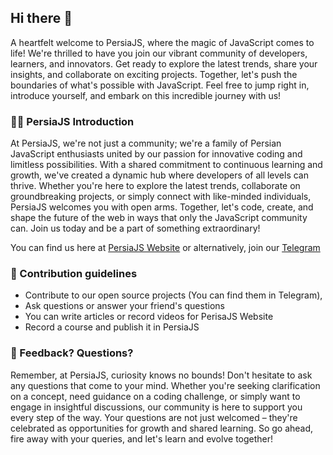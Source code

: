## Hi there 👋

A heartfelt welcome to PersiaJS, where the magic of JavaScript comes to life! We're thrilled to have you join our vibrant community of developers, learners, and innovators. Get ready to explore the latest trends, share your insights, and collaborate on exciting projects. Together, let's push the boundaries of what's possible with JavaScript. Feel free to jump right in, introduce yourself, and embark on this incredible journey with us!


### 🙋‍♀️ PersiaJS Introduction
At PersiaJS, we're not just a community; we're a family of Persian JavaScript enthusiasts united by our passion for innovative coding and limitless possibilities. With a shared commitment to continuous learning and growth, we've created a dynamic hub where developers of all levels can thrive. Whether you're here to explore the latest trends, collaborate on groundbreaking projects, or simply connect with like-minded individuals, PersiaJS welcomes you with open arms. Together, let's code, create, and shape the future of the web in ways that only the JavaScript community can. Join us today and be a part of something extraordinary!

You can find us here at [PersiaJS Website](https://persiajs.dev)
or alternatively, join our [Telegram](https://t.me/joinchat/BcZHTxkf2MoIC1pHxJ_xSw)

### 🌈 Contribution guidelines

- Contribute to our open source projects (You can find them in Telegram),
- Ask questions or answer your friend's questions
- You can write articles or record videos for PerisaJS Website
- Record a course and publish it in PersiaJS

### 🍿 Feedback? Questions?
Remember, at PersiaJS, curiosity knows no bounds! Don't hesitate to ask any questions that come to your mind. Whether you're seeking clarification on a concept, need guidance on a coding challenge, or simply want to engage in insightful discussions, our community is here to support you every step of the way. Your questions are not just welcomed – they're celebrated as opportunities for growth and shared learning. So go ahead, fire away with your queries, and let's learn and evolve together!
